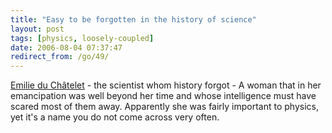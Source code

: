 ```yaml
---
title: "Easy to be forgotten in the history of science"
layout: post
tags: [physics, loosely-coupled]
date: 2006-08-04 07:37:47
redirect_from: /go/49/
---
```


[Emilie du Châtelet](http://www.guardian.co.uk/guardianweekly/story/0,,1835656,00.html) - the scientist whom history forgot - A woman that in her emancipation was well beyond her time and whose intelligence must have scared most of them away. Apparently she was fairly important to physics, yet it&#39;s a name you do not come across very often.